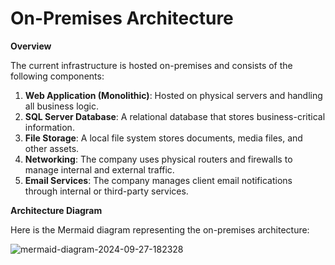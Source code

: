 # On-Premises Architecture

 **Overview**

The current infrastructure is hosted on-premises and consists of the following components:

1. **Web Application (Monolithic)**: Hosted on physical servers and handling all business logic.
2. **SQL Server Database**: A relational database that stores business-critical information.
3. **File Storage**: A local file system stores documents, media files, and other assets.
4. **Networking**: The company uses physical routers and firewalls to manage internal and external traffic.
5. **Email Services**: The company manages client email notifications through internal or third-party services.

 **Architecture Diagram**

Here is the Mermaid diagram representing the on-premises architecture:


![mermaid-diagram-2024-09-27-182328](https://github.com/user-attachments/assets/7ac5982e-685e-484c-854a-eba3e721233d)

